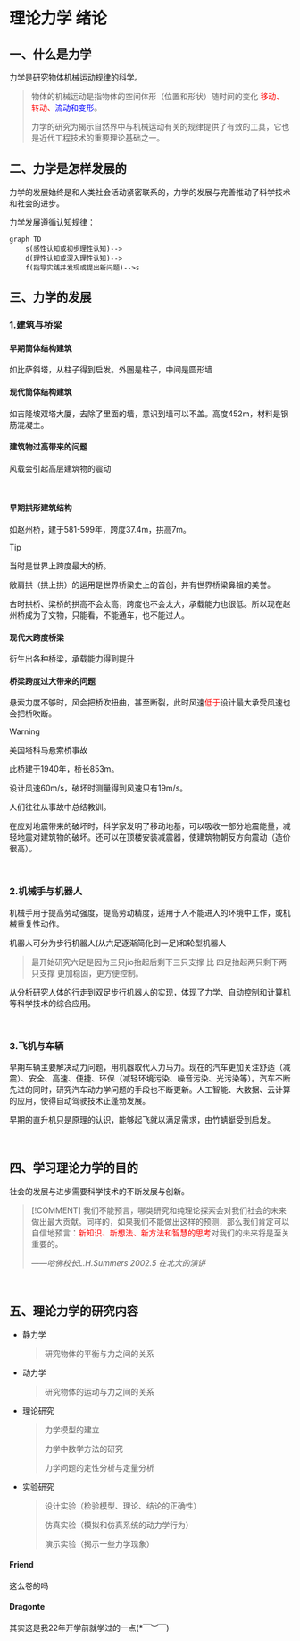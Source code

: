 # 理论力学 绪论

## 一、什么是力学

力学是研究物体机械运动规律的科学。



> 物体的机械运动是指物体的空间体形（位置和形状）随时间的变化 <font color=red>移动、转动、</font><font color=blue>流动和变形</font>。
> 
> 力学的研究为揭示自然界中与机械运动有关的规律提供了有效的工具，它也是近代工程技术的重要理论基础之一。

## 二、力学是怎样发展的

力学的发展始终是和人类社会活动紧密联系的，力学的发展与完善推动了科学技术和社会的进步。

力学发展遵循认知规律：

```mermaid
graph TD
    s(感性认知或初步理性认知)-->
    d(理性认知或深入理性认知)-->
    f(指导实践并发现或提出新问题)-->s
```

## 三、力学的发展

### 1.建筑与桥梁

#### 早期筒体结构建筑

如比萨斜塔，从柱子得到启发。外圈是柱子，中间是圆形墙

#### 现代筒体结构建筑

如吉隆坡双塔大厦，去除了里面的墙，意识到墙可以不盖。高度452m，材料是钢筋混凝土。

#### 建筑物过高带来的问题

风载会引起高层建筑物的震动

             

#### 早期拱形建筑结构

如赵州桥，建于581-599年，跨度37.4m，拱高7m。

> [!TIP]
> 当时是世界上跨度最大的桥。
> 
> 敞肩拱（拱上拱）的运用是世界桥梁史上的首创，并有世界桥梁鼻祖的美誉。

古时拱桥、梁桥的拱高不会太高，跨度也不会太大，承载能力也很低。所以现在赵州桥成为了文物，只能看，不能通车，也不能过人。

#### 现代大跨度桥梁

衍生出各种桥梁，承载能力得到提升

#### 桥梁跨度过大带来的问题

悬索力度不够时，风会把桥吹扭曲，甚至断裂，此时风速<font color=red>低于</font>设计最大承受风速也会把桥吹断。

> [!WARNING]
> 美国塔科马悬索桥事故
> 
> 此桥建于1940年，桥长853m。
> 
> 设计风速60m/s，破坏时测量得到风速只有19m/s。

人们往往从事故中总结教训。

在应对地震带来的破坏时，科学家发明了移动地基，可以吸收一部分地震能量，减轻地震对建筑物的破坏。还可以在顶楼安装减震器，使建筑物朝反方向震动（造价很高）。

            

### 2.机械手与机器人

机械手用于提高劳动强度，提高劳动精度，适用于人不能进入的环境中工作，或机械重复性动作。

机器人可分为步行机器人(从六足逐渐简化到一足)和轮型机器人

> 最开始研究六足是因为三只jio抬起后剩下三只支撑 比 四足抬起两只剩下两只支撑 更加稳固，更方便控制。

从分析研究人体的行走到双足步行机器人的实现，体现了力学、自动控制和计算机等科学技术的综合应用。

            

### 3.飞机与车辆

早期车辆主要解决动力问题，用机器取代人力马力。现在的汽车更加关注舒适（减震）、安全、高速、便捷、环保（减轻环境污染、噪音污染、光污染等）。汽车不断先进的同时，研究汽车动力学问题的手段也不断更新。人工智能、大数据、云计算的应用，使得自动驾驶技术正蓬勃发展。

早期的直升机只是原理的认识，能够起飞就以满足需求，由竹蜻蜓受到启发。

            

## 四、学习理论力学的目的

社会的发展与进步需要科学技术的不断发展与创新。

> [!COMMENT]
> 我们不能预言，哪类研究和纯理论探索会对我们社会的未来做出最大贡献。同样的，如果我们不能做出这样的预测，那么我们肯定可以自信地预言：<font color=red>新知识、新想法、新方法和智慧的思考</font>对我们的未来将是至关重要的。
> 
> ——*哈佛校长L.H.Summers  2002.5 在北大的演讲*

            

## 五、理论力学的研究内容

- 静力学
  
  > 研究物体的平衡与力之间的关系

- 动力学
  
  > 研究物体的运动与力之间的关系

- 理论研究
  
  > 力学模型的建立
  > 
  > 力学中数学方法的研究
  > 
  > 力学问题的定性分析与定量分析

- 实验研究
  
  > 设计实验（检验模型、理论、结论的正确性）
  > 
  > 仿真实验（模拟和仿真系统的动力学行为）
  > 
  > 演示实验（揭示一些力学现象）

<!-- chat:start -->

#### **Friend**

这么卷的吗

#### **Dragonte**

其实这是我22年开学前就学过的一点(*￣︶￣)

<!-- chat:end -->